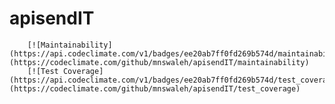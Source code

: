 # apisendIT

        [![Maintainability](https://api.codeclimate.com/v1/badges/ee20ab7ff0fd269b574d/maintainability)](https://codeclimate.com/github/mnswaleh/apisendIT/maintainability)
        [![Test Coverage](https://api.codeclimate.com/v1/badges/ee20ab7ff0fd269b574d/test_coverage)](https://codeclimate.com/github/mnswaleh/apisendIT/test_coverage)
